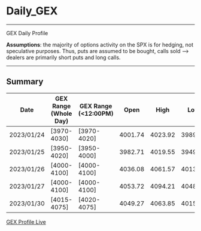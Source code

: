 # Daily_GEX


*** 
GEX Daily Profile 

**Assumptions**: the majority of options activity on the SPX is for hedging, not speculative purposes. Thus, puts are assumed to be bought, calls sold --> dealers are primarily short puts and long calls.


*** 

## Summary

| Date | GEX Range (Whole Day) | GEX Range (<12:00PM) | Open | High | Low | Closed | HIT？| Profile Details |
|---|---|---|---|---|---|---|---|---|
| 2023/01/24 | [3970-4030] | [3970-4020] | 4001.74 | 4023.92 | 3989.79 | 4016.94 | Yes (Yes) | <a href="https://fengqifang.github.io/Daily_GEX/0124_GEX.html" title="2023/01/24">2023/01/24</a> |
| 2023/01/25 | [3950-4020] | [3950-4000] | 3982.71 | 4019.55 | 3949.06 | 4016.22 | Yes (No)  | <a href="https://fengqifang.github.io/Daily_GEX/0125_GEX.html" title="2023/01/25">2023/01/25</a>|
| 2023/01/26 | [4000-4100] | [4000-4100] | 4036.08 | 4061.57 | 4013.29 | 4060.43 | Yes (Yes) | <a href="https://fengqifang.github.io/Daily_GEX/0126_GEX.html" title="2023/01/26">2023/01/26</a> |
| 2023/01/27 | [4000-4100] | [4000-4100] | 4053.72 | 4094.21 | 4048.70 | 4070.56 | Yes (Yes) | <a href="https://fengqifang.github.io/Daily_GEX/0127_GEX.html" title="2023/01/27">2023/01/27</a> |
| 2023/01/30 | [4015-4075] | [4020-4075] | 4049.27 | 4063.85 | 4015.55 | 4017.76 | Yes (No) | <a href="https://fengqifang.github.io/Daily_GEX/0130_GEX.html" title="2023/01/30">2023/01/30</a> |

<a href="https://docs.google.com/spreadsheets/d/e/2PACX-1vRlRki8HpwZlbCI7vfOeuZ7ZU3HtZ4uJnjzR7VJajyDfT-n16PHx3VnULHxjthktbmeq61sFo3FWAYV/pubchart?oid=1733912176&format=interactive" title="GEX Profile Live">GEX Profile Live</a>
